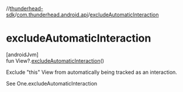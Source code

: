 //[thunderhead-sdk](../../index.md)/[com.thunderhead.android.api](index.md)/[excludeAutomaticInteraction](exclude-automatic-interaction.md)

# excludeAutomaticInteraction

[androidJvm]\
fun View?.[excludeAutomaticInteraction](exclude-automatic-interaction.md)()

Exclude "this" View from automatically being tracked as an interaction.

See One.excludeAutomaticInteraction
